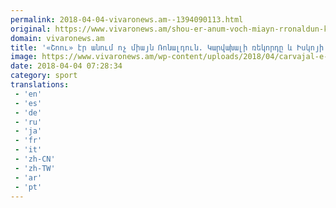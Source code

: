 ```yaml
---
permalink: 2018-04-04-vivaronews.am--1394090113.html
original: https://www.vivaronews.am/shou-er-anum-voch-miayn-rronaldun-karvakhali-rrekordy-yev-iskoyi-anhavatali-tsutsanishy/
domain: vivaronews.am
title: '«Շոու» էր անում ոչ միայն Ռոնալդուն. Կարվախալի ռեկորդը և Իսկոյի անհավատալի ցուցանիշը - Vivaro News'
image: https://www.vivaronews.am/wp-content/uploads/2018/04/carvajal-e-cristiano-ronaldo-comemoram-primeiro-gol-do-real-madrid-sobre-a-juventus-na-final-da-liga-dos-campeoes-1496517657886_1920x1080.jpg
date: 2018-04-04 07:28:34
category: sport
translations: 
 - 'en'
 - 'es'
 - 'de'
 - 'ru'
 - 'ja'
 - 'fr'
 - 'it'
 - 'zh-CN'
 - 'zh-TW'
 - 'ar'
 - 'pt'
---
```


